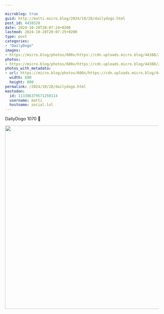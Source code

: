 ```yaml
---

microblog: true
guid: http://matti.micro.blog/2024/10/28/dailydogo.html
post_id: 4410328
date: 2024-10-28T20:07:24+0200
lastmod: 2024-10-28T20:07:25+0200
type: post
categories:
- "DailyDogo"
images:
- https://micro.blog/photos/600x/https://cdn.uploads.micro.blog/44388/2024/0b7968547b3b4834af5c42b733b9db6f.jpg
photos:
- https://micro.blog/photos/600x/https://cdn.uploads.micro.blog/44388/2024/0b7968547b3b4834af5c42b733b9db6f.jpg
photos_with_metadata:
- url: https://micro.blog/photos/600x/https://cdn.uploads.micro.blog/44388/2024/0b7968547b3b4834af5c42b733b9db6f.jpg
  width: 600
  height: 800
permalink: /2024/10/28/dailydogo.html
mastodon:
  id: 113386379571250114
  username: matti
  hostname: social.lol
---
```

DailyDogo 1070 🐶

<img src="https://micro.blog/photos/600x/https://blog.martin-haehnel.de/uploads/2024/0b7968547b3b4834af5c42b733b9db6f.jpg" width="600" alt="" />
